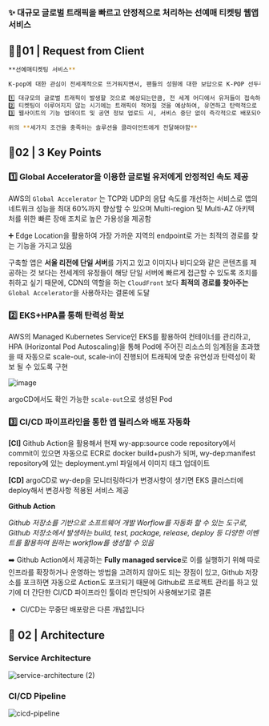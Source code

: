 ### ✨ 대규모 글로벌 트래픽을 빠르고 안정적으로 처리하는 선예매 티켓팅 웹앱 서비스

## 🙋‍♂️01 | Request from Client

```bash
**선예매티켓팅 서비스**

K-pop에 대한 관심이 전세계적으로 뜨거워지면서, 팬들의 성원에 대한 보답으로 K-POP 선두주자인 대형기획사 클라이언트가 팬클럽 회원들만을 위한 선예매 서비스를 제공하고자 함

1️⃣ 대규모의 글로벌 트래픽이 발생할 것으로 예상되는만큼, 전 세계 어디에서 유저들이 접속하든 상관없이 최대한 빠른 속도로 서버의 서비스를 안정적으로 제공받을 수 있어야함
2️⃣ 티켓팅이 이루어지지 않는 시기에는 트래픽이 적어질 것을 예상하여, 유연하고 탄력적으로 반응할 수 있도록 설계되어야함
3️⃣ 웹사이트의 기능 업데이트 및 공연 정보 업로드 시, 서비스 중단 없이 즉각적으로 배포되어야 함

위의 **세가지 조건을 충족하는 솔루션을 클라이언트에게 전달해야함**
```

## 🚩02 | 3 Key Points

### 1️⃣ Global Accelerator을 이용한 글로벌 유저에게 안정적인 속도 제공

AWS의 `Global Accelerator` 는 TCP와 UDP의 응답 속도를 개선하는 서비스로 앱의 네트워크 성능을 최대 60%까지 향상할 수 있으며 Multi-region 및 Multi-AZ 아키텍처를 위한 빠른 장애 조치로 높은 가용성을 제공함

➕ Edge Location을 활용하여 가장 가까운 지역의 endpoint로 가는 최적의 경로를 찾는 기능을 가지고 있음 

구축할 앱은 **서울 리전에 단일 서버**를 가지고 있고 이미지나 비디오와 같은 콘텐츠를 제공하는 것 보다는 전세계의 유정들이 해당 단일 서버에 빠르게 접근할 수 있도록 조치를 취하고 싶기 때문에, CDN의 역할을 하는 `CloudFront` 보다 **최적의 경로를 찾아주는** `Global Accelerator`을 사용하자는 결론에 도달

### 2️⃣ EKS+HPA를 통해 탄력성 확보

AWS의 Managed Kubernetes Service인 EKS를 활용하여 컨테이너를 관리하고, HPA (Horizontal Pod Autoscaling)을 통해 Pod에 주어진 리소스의 임계점을 초과했을 때 자동으로 scale-out, scale-in이 진행되어 트래픽에 맞춘 유연성과 탄력성이 확보 될 수 있도록 구현

![image](https://github.com/Deedaworld/wy-app/assets/123740460/4b9740a1-8693-4bca-ab72-609903c0e3ea)

argoCD에서도 확인 가능한 `scale-out`으로 생성된 Pod

### 3️⃣ CI/CD 파이프라인을 통한 앱 릴리스와 배포 자동화

**[CI]** Github Action을 활용해서 현재 wy-app:source code repository에서 commit이 있으면 자동으로 ECR로 docker build+push가 되며, wy-dep:manifest repository에 있는 deployment.yml 파일에서 이미지 태그 업데이트

**[CD]** argoCD로 wy-dep을 모니터링하다가 변경사항이 생기면 EKS 클러스터에 deploy해서 변경사항 적용된 서비스 제공

**Github Action**

*Github 저장소를 기반으로 소프트웨어 개발 Worflow를 자동화 할 수 있는 도구로, Github 저장소에서 발생하는 build, test, package, release, deploy 등 다양한 이벤트를 활용하여 원하는 workflow를 생성할 수 있음*

➡️ Github Action에서 제공하는 **Fully managed service**로 이를 실행하기 위해 따로 인프라를 확장하거나 운영하는 방법을 고려하지 않아도 되는 장점이 있고, Github 저장소를 포크하면 자동으로 Action도 포크되기 때문에 Github로 프로젝트 관리를 하고 있기에 더 간단한 CI/CD 파이프라인 툴이라 판단되어 사용해보기로 결론

- CI/CD는 무중단 배포랑은 다른 개념입니다

## 👣 02 | Architecture

### Service Architecture

![service-architecture (2)](https://github.com/Deedaworld/wy-app/assets/123740460/5eadb1fe-ab6c-4f57-91df-e921287b5555)

### CI/CD Pipeline

![cicd-pipeline](https://github.com/Deedaworld/wy-app/assets/123740460/58fa56bc-26f4-4291-9cdd-29795e34411a)
